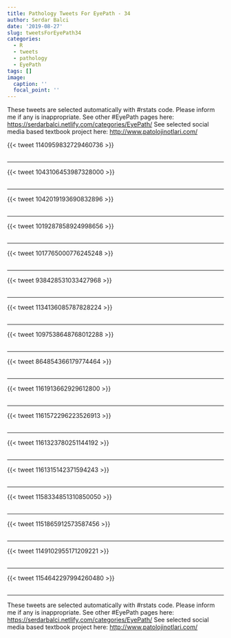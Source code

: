 ```yaml
---
title: Pathology Tweets For EyePath - 34
author: Serdar Balci
date: '2019-08-27'
slug: tweetsForEyePath34
categories:
  - R
  - tweets
  - pathology
  - EyePath
tags: []
image:
  caption: ''
  focal_point: ''
---
```



These tweets are selected automatically with #rstats code. Please inform me if any is inappropriate.
See other #EyePath pages here: https://serdarbalci.netlify.com/categories/EyePath/ 
See selected social media based textbook project here: http://www.patolojinotlari.com/

{{< tweet 1140959832729460736 >}}
<br>
<br>
<hr>
{{< tweet 1043106453987328000 >}}
<br>
<br>
<hr>
{{< tweet 1042019193690832896 >}}
<br>
<br>
<hr>
{{< tweet 1019287858924998656 >}}
<br>
<br>
<hr>
{{< tweet 1017765000776245248 >}}
<br>
<br>
<hr>
{{< tweet 938428531033427968 >}}
<br>
<br>
<hr>
{{< tweet 1134136085787828224 >}}
<br>
<br>
<hr>
{{< tweet 1097538648768012288 >}}
<br>
<br>
<hr>
{{< tweet 864854366179774464 >}}
<br>
<br>
<hr>
{{< tweet 1161913662929612800 >}}
<br>
<br>
<hr>
{{< tweet 1161572296223526913 >}}
<br>
<br>
<hr>
{{< tweet 1161323780251144192 >}}
<br>
<br>
<hr>
{{< tweet 1161315142371594243 >}}
<br>
<br>
<hr>
{{< tweet 1158334851310850050 >}}
<br>
<br>
<hr>
{{< tweet 1151865912573587456 >}}
<br>
<br>
<hr>
{{< tweet 1149102955171209221 >}}
<br>
<br>
<hr>
{{< tweet 1154642297994260480 >}}
<br>
<br>
<hr>


These tweets are selected automatically with #rstats code. Please inform me if any is inappropriate.
See other #EyePath pages here: https://serdarbalci.netlify.com/categories/EyePath/ 
See selected social media based textbook project here: http://www.patolojinotlari.com/
